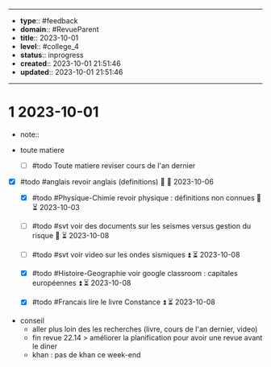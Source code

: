 


---
- **type**:: #feedback
- **domain**:: #RevueParent
- **title**:: 2023-10-01
- **level**:: #college_4
- **status**:: inprogress
- **created**:: 2023-10-01 21:51:46
- **updated**:: 2023-10-01 21:51:46
---


# 1	2023-10-01


- note::
- toute matiere

	- [ ] #todo Toute matiere reviser cours de l'an dernier

- [x] #todo #anglais revoir anglais (definitions) 🔺 📅 2023-10-06

	- [x] #todo #Physique-Chimie revoir physique : définitions non connues 🔺 ⏳ 2023-10-03

	- [ ] #todo #svt voir des documents sur les seismes versus gestion du risque 🔼 ⏳ 2023-10-08
	- [ ] #todo #svt voir video sur les ondes sismiques ⏫ ⏳ 2023-10-08

	- [x] #todo #Histoire-Geographie   voir google classroom : capitales européennes ⏫ ⏳ 2023-10-08
	- [x] #todo #Francais lire le livre Constance ⏫ ⏳ 2023-10-08
- conseil
	- aller plus loin des les recherches (livre, cours de l'an dernier, video)
	- fin revue 22.14 > améliorer la planification pour avoir une revue avant le diner
	- khan : pas de khan ce week-end